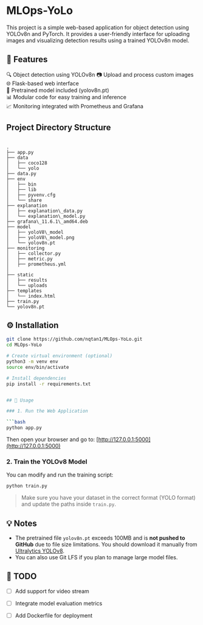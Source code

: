 # MLOps-YoLo

This project is a simple web-based application for object detection using YOLOv8n and PyTorch. It provides a user-friendly interface for uploading images and visualizing detection results using a trained YOLOv8n model.

## 🚀 Features

🔍 Object detection using YOLOv8n
📷 Upload and process custom images  
🌐 Flask-based web interface  
💾 Pretrained model included (yolov8n.pt)  
📊 Modular code for easy training and inference  
📈 Monitoring integrated with Prometheus and Grafana

## Project Directory Structure

```

.
├── app.py
├── data
│   ├── coco128
│   └── yolo
├── data.py
├── env
│   ├── bin
│   ├── lib
│   ├── pyvenv.cfg
│   └── share
├── explanation
│   ├── explanation\_data.py
│   └── explanation\_model.py
├── grafana\_11.6.1\_amd64.deb
├── model
│   ├── yoloV8\_model
│   ├── yoloV8\_model.png
│   └── yolov8n.pt
├── monitoring
│   ├── collector.py
│   ├── metric.py
│   ├── prometheus.yml
│   
├── static
│   ├── results
│   └── uploads
├── templates
│   └── index.html
├── train.py
└── yolov8n.pt

```


## ⚙️ Installation

```bash
git clone https://github.com/nqtan1/MLOps-YoLo.git
cd MLOps-YoLo

# Create virtual environment (optional)
python3 -m venv env
source env/bin/activate

# Install dependencies
pip install -r requirements.txt


## 🧪 Usage

### 1. Run the Web Application

```bash
python app.py
```

Then open your browser and go to: [http://127.0.0.1:5000](http://127.0.0.1:5000)

### 2. Train the YOLOv8 Model

You can modify and run the training script:

```bash
python train.py
```

> Make sure you have your dataset in the correct format (YOLO format) and update the paths inside `train.py`.

## 💡 Notes

* The pretrained file `yolov8n.pt` exceeds 100MB and is **not pushed to GitHub** due to file size limitations. You should download it manually from [Ultralytics YOLOv8](https://github.com/ultralytics/ultralytics).
* You can also use Git LFS if you plan to manage large model files.

## 📌 TODO

* [ ] Add support for video stream
* [ ] Integrate model evaluation metrics
* [ ] Add Dockerfile for deployment


